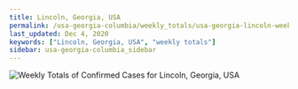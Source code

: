 ```yaml
---
title: Lincoln, Georgia, USA
permalink: /usa-georgia-columbia/weekly_totals/usa-georgia-lincoln-weekly_totals.html
last_updated: Dec 4, 2020
keywords: ["Lincoln, Georgia, USA", "weekly totals"]
sidebar: usa-georgia-columbia_sidebar
---
```


![Weekly Totals of Confirmed Cases for Lincoln, Georgia, USA](/covid_tracker/images/graphs/usa-georgia-lincoln-weekly_totals_graph.png)
